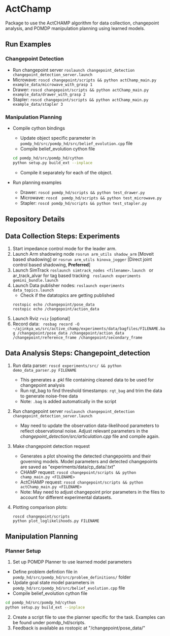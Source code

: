 # ActChamp
Package to use the ActCHAMP algorithm for data collection, changepoint analysis, and POMDP manipulation planning using learned models.

## Run Examples
### Changepoint Detection
- Run changepoint server ```roslaunch changepoint_detection changepoint_detection_server.launch ```
- Microwave: ``` roscd changepoint/scripts && python actChamp_main.py example_data/microwave_with_grasp 1 ```
- Drawer: ``` roscd changepoint/scripts && python actChamp_main.py example_data/drawer_with_grasp 2 ```
- Stapler: ``` roscd changepoint/scripts && python actChamp_main.py example_data/stapler 3 ```

### Manipulation Planning
- Compile cython bindings
  - Update object specific parameter in  `pomdp_hd/src/pomdp_hd/src/belief_evolution.cpp` file
  - Compile belief_evolution cython file 
  ``` bash
  cd pomdp_hd/src/pomdp_hd/cython
  python setup.py build_ext --inplace
  ```
  - Compile it separately for each of the object. 

- Run planning examples
  - Drawer: ``` roscd pomdp_hd/scripts && python test_drawer.py ```
  - Microwave: ``` roscd  pomdp_hd/scripts && python test_microwave.py ```
  - Stapler: ``` roscd pomdp_hd/scripts && python test_stapler.py ```


## Repository Details
## Data Collection Steps: Experiments
1. Start impedance control mode for the leader arm.
2. Launch Arm shadowing node ```rosrun arm_utils shadow_arm``` [Moveit based shadowing] or ```rosrun arm_utils kinova_jogger``` [Direct joint control based shadowing, **Preferred**]
3. Launch SimTrack ```roslaunch simtrack_nodes <filename>.launch ``` or ar_track_alvar for tag based tracking ``` roslaunch experiments gemini_bundle.launch```
4. Launch Data publisher nodes: ```roslaunch experiments data_topics.launch```
   - Check if the datatopics are getting published 
   ``` 
   rostopic echo /changepoint/pose_data
   rostopic echo /changepoint/action_data
   ```
5. Launch Rviz ```rviz``` [optional]
6. Record data: ``` rosbag record -O ~/ajinkya_ws/src/active_champ/experiments/data/bagfiles/FILENAME.bag /changepoint/pose_data /changepoint/action_data /changepoint/reference_frame /changepoint/secondary_frame```


## Data Analysis Steps: Changepoint_detection
1. Run data parser:  ``` roscd experiments/src/ &&
    python demo_data_parser.py FILENAME ```
   - This generates a <FILENAME>.pkl file containing cleaned data to be used for changepoint analysis
   - Run rqt_bag to find threshold timestamps: ```rqt_bag``` and trim the data to generate noise-free data
   - Note: `.bag` is added automatically in the script 
 
 2. Run changepoint server ```roslaunch changepoint_detection changepoint_detection_server.launch ```
    - May need to update the observation data-likelihood parameters to reflect observational noise. Adjust relevant parameters in the *changepoint_detection/src/articulation.cpp* file and compile again.

 3. Make changepoint detection request
    - Generates a plot showing the detected changepoints and their governing models. Model parameters and detected changepoints are saved as "experiments/data/cp_data/<FILENAME>.txt"
    - CHAMP request: 
    ``` roscd changepoint/scripts && python champ_main.py <FILENAME> ```
    - ActCHAMP request: ``` roscd changepoint/scripts && python actChamp_main.py <FILENAME> ```
    - Note: May need to adjust changepoint prior parameters in the files to account for different experimental datasets.

4. Plotting comparison plots: 
    ```
    roscd changepoint/scripts
    python plot_loglikelihoods.py FILENAME
    ```

## Manipulation Planning
### Planner Setup
1. Set up POMDP Planner to use learned model parameters
  - Define problem defintion file in `pomdp_hd/src/pomdp_hd/src/problem_definitions/` folder
  - Update goal state model parameters in `pomdp_hd/src/pomdp_hd/src/belief_evolution.cpp` file
  - Compile belief_evolution cython file 
  ``` bash
  cd pomdp_hd/src/pomdp_hd/cython
  python setup.py build_ext --inplace
  ```
2. Create a script file to use the planner specific for the task. Examples can be found under pomdp_hd/scripts.
3. Feedback is available as rostopic at "/changepoint/pose_data/"

